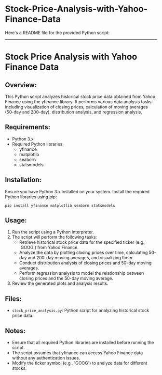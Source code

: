 # Stock-Price-Analysis-with-Yahoo-Finance-Data
Here's a README file for the provided Python script:

---

# Stock Price Analysis with Yahoo Finance Data

## Overview:
This Python script analyzes historical stock price data obtained from Yahoo Finance using the yfinance library. It performs various data analysis tasks including visualization of closing prices, calculation of moving averages (50-day and 200-day), distribution analysis, and regression analysis.

## Requirements:
- Python 3.x
- Required Python libraries:
  - yfinance
  - matplotlib
  - seaborn
  - statsmodels

## Installation:
Ensure you have Python 3.x installed on your system. Install the required Python libraries using pip:

```
pip install yfinance matplotlib seaborn statsmodels
```

## Usage:
1. Run the script using a Python interpreter.
2. The script will perform the following tasks:
   - Retrieve historical stock price data for the specified ticker (e.g., 'GOOG') from Yahoo Finance.
   - Analyze the data by plotting closing prices over time, calculating 50-day and 200-day moving averages, and visualizing them.
   - Conduct distribution analysis of closing prices and 50-day moving averages.
   - Perform regression analysis to model the relationship between closing prices and the 50-day moving average.
3. Review the generated plots and analysis results.

## Files:
- `stock_price_analysis.py`: Python script for analyzing historical stock price data.

## Notes:
- Ensure that all required Python libraries are installed before running the script.
- The script assumes that yfinance can access Yahoo Finance data without any authentication issues.
- Modify the ticker symbol (e.g., 'GOOG') to analyze data for different stocks.

